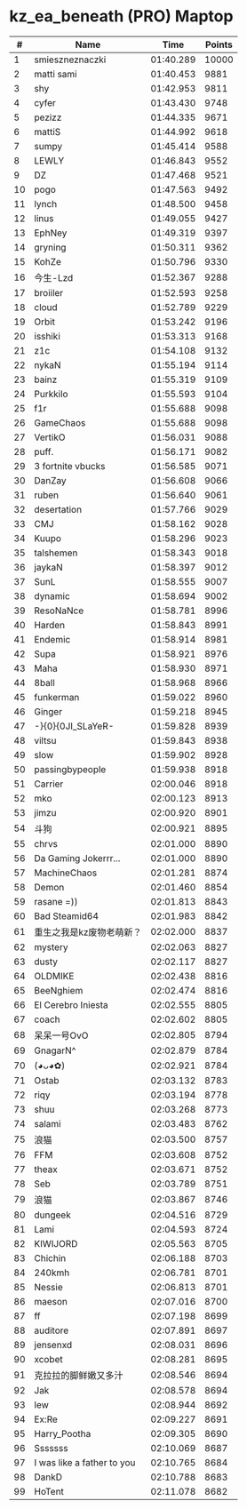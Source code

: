 # kz_ea_beneath (PRO) Maptop

|  # | Name | Time | Points |
|-------------- | -------------- | -------------- | -------------- | 
| 1 | smieszneznaczki | 01:40.289 | 10000 | 
| 2 | matti sami | 01:40.453 | 9881 | 
| 3 | shy | 01:42.953 | 9811 | 
| 4 | cyfer | 01:43.430 | 9748 | 
| 5 | pezizz | 01:44.335 | 9671 | 
| 6 | mattiS | 01:44.992 | 9618 | 
| 7 | sumpy | 01:45.414 | 9588 | 
| 8 | LEWLY | 01:46.843 | 9552 | 
| 9 | DZ | 01:47.468 | 9521 | 
| 10 | pogo | 01:47.563 | 9492 | 
| 11 | lynch | 01:48.500 | 9458 | 
| 12 | linus | 01:49.055 | 9427 | 
| 13 | EphNey | 01:49.319 | 9397 | 
| 14 | gryning | 01:50.311 | 9362 | 
| 15 | KohZe | 01:50.796 | 9330 | 
| 16 | 今生-Lzd | 01:52.367 | 9288 | 
| 17 | broiiler | 01:52.593 | 9258 | 
| 18 | cloud | 01:52.789 | 9229 | 
| 19 | Orbit | 01:53.242 | 9196 | 
| 20 | isshiki | 01:53.313 | 9168 | 
| 21 | z1c | 01:54.108 | 9132 | 
| 22 | nykaN | 01:55.194 | 9114 | 
| 23 | bainz | 01:55.319 | 9109 | 
| 24 | Purkkilo | 01:55.593 | 9104 | 
| 25 | f1r | 01:55.688 | 9098 | 
| 26 | GameChaos | 01:55.688 | 9098 | 
| 27 | VertikO | 01:56.031 | 9088 | 
| 28 | puff. | 01:56.171 | 9082 | 
| 29 | 3 fortnite vbucks | 01:56.585 | 9071 | 
| 30 | DanZay | 01:56.608 | 9066 | 
| 31 | ruben | 01:56.640 | 9061 | 
| 32 | desertation | 01:57.766 | 9029 | 
| 33 | CMJ | 01:58.162 | 9028 | 
| 34 | Kuupo | 01:58.296 | 9023 | 
| 35 | talshemen | 01:58.343 | 9018 | 
| 36 | jaykaN | 01:58.397 | 9012 | 
| 37 | SunL | 01:58.555 | 9007 | 
| 38 | dynamic | 01:58.694 | 9002 | 
| 39 | ResoNaNce | 01:58.781 | 8996 | 
| 40 | Harden | 01:58.843 | 8991 | 
| 41 | Endemic | 01:58.914 | 8981 | 
| 42 | Supa | 01:58.921 | 8976 | 
| 43 | Maha | 01:58.930 | 8971 | 
| 44 | 8ball | 01:58.968 | 8966 | 
| 45 | funkerman | 01:59.022 | 8960 | 
| 46 | Ginger | 01:59.218 | 8945 | 
| 47 | -}{0}{0JI_SLaYeR- | 01:59.828 | 8939 | 
| 48 | viltsu | 01:59.843 | 8938 | 
| 49 | slow | 01:59.902 | 8928 | 
| 50 | passingbypeople | 01:59.938 | 8918 | 
| 51 | Carrier | 02:00.046 | 8918 | 
| 52 | mko | 02:00.123 | 8913 | 
| 53 | jimzu | 02:00.920 | 8901 | 
| 54 | 斗狗 | 02:00.921 | 8895 | 
| 55 | chrvs | 02:01.000 | 8890 | 
| 56 | Da Gaming Jokerrr... | 02:01.000 | 8890 | 
| 57 | MachineChaos | 02:01.281 | 8874 | 
| 58 | Demon | 02:01.460 | 8854 | 
| 59 | rasane =)) | 02:01.813 | 8843 | 
| 60 | Bad Steamid64 | 02:01.983 | 8842 | 
| 61 | 重生之我是kz废物老萌新？ | 02:02.000 | 8837 | 
| 62 | mystery | 02:02.063 | 8827 | 
| 63 | dusty | 02:02.117 | 8827 | 
| 64 | OLDMIKE | 02:02.438 | 8816 | 
| 65 | BeeNghiem | 02:02.474 | 8816 | 
| 66 | El Cerebro Iniesta | 02:02.555 | 8805 | 
| 67 | coach | 02:02.602 | 8805 | 
| 68 | 呆呆一号OvO | 02:02.805 | 8794 | 
| 69 | GnagarN^ | 02:02.879 | 8784 | 
| 70 | (◕ᴗ◕✿) | 02:02.921 | 8784 | 
| 71 | Ostab | 02:03.132 | 8783 | 
| 72 | riqy | 02:03.194 | 8778 | 
| 73 | shuu | 02:03.268 | 8773 | 
| 74 | salami | 02:03.483 | 8762 | 
| 75 | 浪猫 | 02:03.500 | 8757 | 
| 76 | FFM | 02:03.608 | 8752 | 
| 77 | theax | 02:03.671 | 8752 | 
| 78 | Seb | 02:03.789 | 8751 | 
| 79 | 浪猫 | 02:03.867 | 8746 | 
| 80 | dungeek | 02:04.516 | 8729 | 
| 81 | Lami | 02:04.593 | 8724 | 
| 82 | KIWIJORD | 02:05.563 | 8705 | 
| 83 | Chichin | 02:06.188 | 8703 | 
| 84 | 240kmh | 02:06.781 | 8701 | 
| 85 | Nessie | 02:06.813 | 8701 | 
| 86 | maeson | 02:07.016 | 8700 | 
| 87 | ff | 02:07.198 | 8699 | 
| 88 | auditore | 02:07.891 | 8697 | 
| 89 | jensenxd | 02:08.031 | 8696 | 
| 90 | xcobet | 02:08.281 | 8695 | 
| 91 | 克拉拉的脚鲜嫩又多汁 | 02:08.546 | 8694 | 
| 92 | Jak | 02:08.578 | 8694 | 
| 93 | lew | 02:08.944 | 8692 | 
| 94 | Ex:Re | 02:09.227 | 8691 | 
| 95 | Harry_Pootha | 02:09.305 | 8690 | 
| 96 | Sssssss | 02:10.069 | 8687 | 
| 97 | I was like a father to you | 02:10.765 | 8684 | 
| 98 | DankD | 02:10.788 | 8683 | 
| 99 | HoTent | 02:11.078 | 8682 | 

